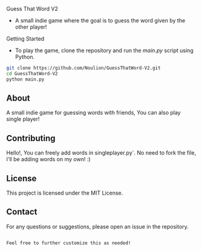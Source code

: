 Guess That Word V2

* A small indie game where the goal is to guess the word given by the other player!

Getting Started

* To play the game, clone the repository and run the *main.py* script using Python.

```bash
git clone https://github.com/Noulion/GuessThatWord-V2.git
cd GuessThatWord-V2
python main.py
```

## About

A small indie game for guessing words with friends, You can also play single player!

## Contributing

Hello!, You can freely add words in singleplayer.py`. No need to fork the file, I'll be adding words on my own! :)

## License

This project is licensed under the MIT License.

## Contact

For any questions or suggestions, please open an issue in the repository.
```

Feel free to further customize this as needed!
